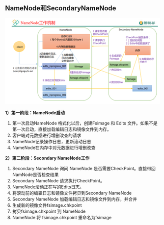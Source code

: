 ## NameNode和SecondaryNameNode

![](..\图片\NameNode工作机制.png)

**1）第一阶段：NameNode启动**

1. 第一次启动NameNode 格式化以后，创建Fsimage 和 Edits 文件。如果不是第一次启动，直接加载编辑日志和镜像文件到内存。
2. 客户端对元数据进行增删改查的请求
3. NameNode记录操作日志，更新滚动日志
4. NameNode在内存中对元数据进行增删改查

**2）第二阶段：Secondary NameNode工作**

1. Secondary NameNode 询问 NameNode 是否需要CheckPoint。直接带回NamNode是否检查结果
2. Secondary NameNode 请求执行CheckPoint。
3. NameNode滚动正在写的Edits日志。
4. 将滚动前的编辑日志和镜像文件拷贝到Secondary NameNode
5. Secondary NameNode 加载编辑日志和镜像文件到内存，并合并
6. 生成新的镜像文件fsimage.chkpoint
7. 拷贝fsimage.chkpoint 到 NameNode
8. NameNode 将 fsimage.chkpoint 重命名为fsimage